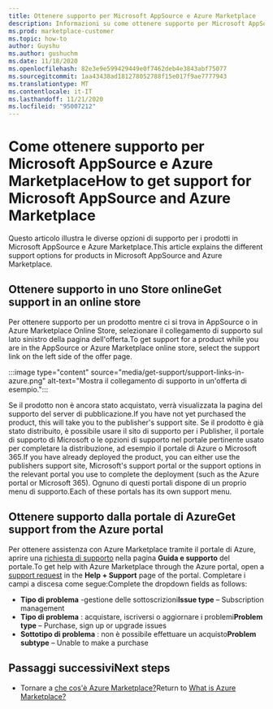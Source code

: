```yaml
---
title: Ottenere supporto per Microsoft AppSource e Azure Marketplace
description: Informazioni su come ottenere supporto per Microsoft AppSource e Azure Marketplace.
ms.prod: marketplace-customer
ms.topic: how-to
author: Guyshu
ms.author: gushuchm
ms.date: 11/18/2020
ms.openlocfilehash: 82e3e9e599429449e0f7462deb4e3843abf75077
ms.sourcegitcommit: 1aa43438ad181278052788f15e017f9ae7777943
ms.translationtype: MT
ms.contentlocale: it-IT
ms.lasthandoff: 11/21/2020
ms.locfileid: "95007212"
---
```

# <a name="how-to-get-support-for-microsoft-appsource-and-azure-marketplace"></a><span data-ttu-id="ddf18-103">Come ottenere supporto per Microsoft AppSource e Azure Marketplace</span><span class="sxs-lookup"><span data-stu-id="ddf18-103">How to get support for Microsoft AppSource and Azure Marketplace</span></span>

<span data-ttu-id="ddf18-104">Questo articolo illustra le diverse opzioni di supporto per i prodotti in Microsoft AppSource e Azure Marketplace.</span><span class="sxs-lookup"><span data-stu-id="ddf18-104">This article explains the different support options for products in Microsoft AppSource and Azure Marketplace.</span></span> 

## <a name="get-support-in-an-online-store"></a><span data-ttu-id="ddf18-105">Ottenere supporto in uno Store online</span><span class="sxs-lookup"><span data-stu-id="ddf18-105">Get support in an online store</span></span>

<span data-ttu-id="ddf18-106">Per ottenere supporto per un prodotto mentre ci si trova in AppSource o in Azure Marketplace Online Store, selezionare il collegamento di supporto sul lato sinistro della pagina dell'offerta.</span><span class="sxs-lookup"><span data-stu-id="ddf18-106">To get support for a product while you are in the AppSource or Azure Marketplace online store, select the support link on the left side of the offer page.</span></span> 

:::image type="content" source="media/get-support/support-links-in-azure.png" alt-text="Mostra il collegamento di supporto in un'offerta di esempio.":::

<span data-ttu-id="ddf18-108">Se il prodotto non è ancora stato acquistato, verrà visualizzata la pagina del supporto del server di pubblicazione.</span><span class="sxs-lookup"><span data-stu-id="ddf18-108">If you have not yet purchased the product, this will take you to the publisher's support site.</span></span> <span data-ttu-id="ddf18-109">Se il prodotto è già stato distribuito, è possibile usare il sito di supporto per i Publisher, il portale di supporto di Microsoft o le opzioni di supporto nel portale pertinente usato per completare la distribuzione, ad esempio il portale di Azure o Microsoft 365.</span><span class="sxs-lookup"><span data-stu-id="ddf18-109">If you have already deployed the product, you can either use the publishers support site,  Microsoft's support portal  or the support options in the relevant portal you use to complete the deployment (such as the Azure portal or Microsoft 365).</span></span> <span data-ttu-id="ddf18-110">Ognuno di questi portali dispone di un proprio menu di supporto.</span><span class="sxs-lookup"><span data-stu-id="ddf18-110">Each of these portals has its own support menu.</span></span>

## <a name="get-support-from-the-azure-portal"></a><span data-ttu-id="ddf18-111">Ottenere supporto dalla portale di Azure</span><span class="sxs-lookup"><span data-stu-id="ddf18-111">Get support from the Azure portal</span></span>

<span data-ttu-id="ddf18-112">Per ottenere assistenza con Azure Marketplace tramite il portale di Azure, aprire una [richiesta di supporto](https://portal.azure.com/#blade/Microsoft_Azure_Support/HelpAndSupportBlade/newsupportrequest) nella pagina **Guida e supporto** del portale.</span><span class="sxs-lookup"><span data-stu-id="ddf18-112">To get help with Azure Marketplace through the Azure portal, open a [support request](https://portal.azure.com/#blade/Microsoft_Azure_Support/HelpAndSupportBlade/newsupportrequest) in the **Help + Support** page of the portal.</span></span> <span data-ttu-id="ddf18-113">Completare i campi a discesa come segue:</span><span class="sxs-lookup"><span data-stu-id="ddf18-113">Complete the dropdown fields as follows:</span></span>

- <span data-ttu-id="ddf18-114">**Tipo di problema** -gestione delle sottoscrizioni</span><span class="sxs-lookup"><span data-stu-id="ddf18-114">**Issue type** – Subscription management</span></span>
- <span data-ttu-id="ddf18-115">**Tipo di problema** : acquistare, iscriversi o aggiornare i problemi</span><span class="sxs-lookup"><span data-stu-id="ddf18-115">**Problem type** – Purchase, sign up or upgrade issues</span></span>
- <span data-ttu-id="ddf18-116">**Sottotipo di problema** : non è possibile effettuare un acquisto</span><span class="sxs-lookup"><span data-stu-id="ddf18-116">**Problem subtype** – Unable to make a purchase</span></span>

## <a name="next-steps"></a><span data-ttu-id="ddf18-117">Passaggi successivi</span><span class="sxs-lookup"><span data-stu-id="ddf18-117">Next steps</span></span>

- <span data-ttu-id="ddf18-118">Tornare a [che cos'è Azure Marketplace?](azure-marketplace-overview.md)</span><span class="sxs-lookup"><span data-stu-id="ddf18-118">Return to [What is Azure Marketplace?](azure-marketplace-overview.md)</span></span>
